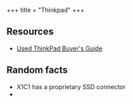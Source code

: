 +++
title = "Thinkpad"
+++


## Resources
- [Used ThinkPad Buyer's Guide](https://www.bobble.tech/free-stuff/used-thinkpad-buyers-guide)

## Random facts
- X1C1 has a proprietary SSD connector
- 